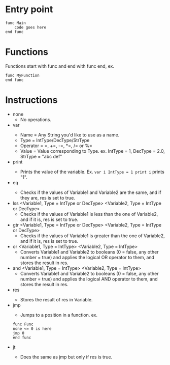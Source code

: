 # Entry point
```
func Main
	code goes here
end func
```

# Functions

Functions start with func <name> and end with func end, ex.
```
func MyFunction
end func
```

# Instructions

- none
	- No operations.
- var <Name> <Type> <Operator> <Value>
	- Name = Any String you'd like to use as a name.
	- Type = IntType/DecType/StrType
	- Operator = =, +=, -=, *=, /= or %=
	- Value = Value corresponding to Type. ex. IntType = 1, DecType = 2.0, StrType = "abc def"
- print <Variable>
	- Prints the value of the variable. Ex. 
	  `var i IntType = 1
	   print i` prints "1".
- eq <Variable1> <Variable2>
	- Checks if the values of Variable1 and Variable2 are the same, and if they are, res is set to true.
- lss <Variable1, Type = IntType or DecType> <Variable2, Type = IntType or DecType>
	- Checks if the values of Variable1 is less than the one of Variable2, and if it is, res is set to true.
- gtr <Variable1, Type = IntType or DecType> <Variable2, Type = IntType or DecType>
	- Checks if the values of Variable1 is greater than the one of Variable2, and if it is, res is set to true.
- or <Variable1, Type = IntType> <Variable2, Type = IntType>
	- Converts Variable1 and Variable2 to booleans (0 = false, any other number = true) and applies the logical OR operator to them, and stores the result in res.
- and <Variable1, Type = IntType> <Variable2, Type = IntType>
	- Converts Variable1 and Variable2 to booleans (0 = false, any other number = true) and applies the logical AND operator to them, and stores the result in res.
- res <Variable>
	- Stores the result of res in Variable.
- jmp <Num>
	- Jumps to a position in a function. ex.
	```
	func Func
	none <= 0 is here
	jmp 0
	end func
	```
- jt <Num>
	- Does the same as jmp but only if res is true.
